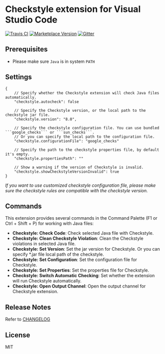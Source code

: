 # Checkstyle extension for Visual Studio Code

[![Travis CI](https://travis-ci.org/jdneo/vscode-checkstyle.svg?branch=master)](https://travis-ci.org/jdneo/vscode-checkstyle)
[![Marketplace Version](https://vsmarketplacebadge.apphb.com/version-short/shengchen.vscode-checkstyle.svg)](https://vsmarketplacebadge.apphb.com/version-short/shengchen.vscode-checkstyle.svg)
[![Gitter](https://badges.gitter.im/vscode-checkstyle/Lobby.svg)](https://gitter.im/vscode-checkstyle/Lobby)

## Prerequisites

* Please make sure ```Java``` is in system ```PATH```

## Settings
```
{
    // Specify whether the Checkstyle extension will check Java files automatically.
    "checkstyle.autocheck": false

    // Specify the Checkstyle version, or the local path to the checkstyle jar file.
    "checkstyle.version": "8.0",

    // Specify the checkstyle configuration file. You can use bundled ```google_checks``` or ```sun_checks```.
    // Or you can specify the local path to the configuration file.
    "checkstyle.configurationFile": "google_checks"
    
    // Specify the path to the checkstyle properties file, by default it's empty.
    "checkstyle.propertiesPath": ""

    // Show a warning if the version of Checkstyle is invalid.
    "checkstyle.showCheckstyleVersionInvalid": true
}
```

_If you want to use customized checkstyle configuration file, please make sure the checkstyle rules are compatible with the checkstyle version._


## Commands
This extension provides several commands in the Command Palette (F1 or Ctrl + Shift + P) for working with Java files:
* **Checkstyle: Check Code**: Check selected Java file with Checkstyle.
* **Checkstyle: Clean Checkstyle Violation**: Clean the Checkstyle violations in selected Java file.
* **Checkstyle: Set Version**: Set the jar version for Checkstyle. Or you can specify \*.jar file local path of the checkstyle.
* **Checkstyle: Set Configuration**: Set the configuration file for Checkstyle.
* **Checkstyle: Set Properties**: Set the properties file for Checkstyle.
* **Checkstyle: Switch Automatic Checking**: Set whether the extension will run Checkstyle automatically.
* **Checkstyle: Open Output Channel**: Open the output channel for Checkstyle extension.

## Release Notes
Refer to [CHANGELOG](client/CHANGELOG.md)

## License
MIT